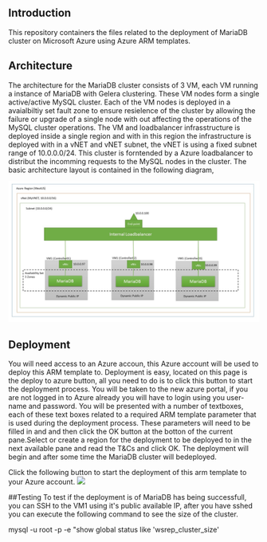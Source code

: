 ## Introduction
This repository containers the files related to the deployment of MariaDB cluster on Microsoft Azure using Azure ARM templates.

## Architecture
The architecture for the MariaDB cluster consists of 3 VM, each VM running a instance of MariaDB with Gelera clustering. These VM nodes form a single active/active MySQL cluster. Each of the VM nodes is deployed in a avaialbiltiy set fault zone to ensure resielence of the cluster by allowing the failure or upgrade of a single node with out affecting the operations of the MySQL cluster operations. The VM and loadbalancer infrasstructure is deployed inside a single region and with in this region the infrastructure is deployed with in a vNET and vNET subnet, the vNET is using a fixed subnet range of 10.0.0.0/24. 
This cluster is forntended by a Azure loadbalancer to distribut the incomming requests to the MySQL nodes in the cluster. The basic architecture layout is contained in the following diagram,

![](https://raw.githubusercontent.com/keithtobin/mariadbazure/master/images/diagram01.jpg)

## Deployment
You will need access to an Azure accoun, this Azure account will be used to deploy this ARM template to. Deployment is easy, located on this page is the deploy to azure button, all you need to do is to click this button to start the deployment process. You will be taken to the new azure portal, if you are not logged in to Azure already you will have to login using you user-name and password. You will be presented with a number of textboxes, each of these text boxes related to a required ARM template parameter that is used during the deployment process. These parameters will need to be filled in and and then click the OK button at the botton of the current pane.Select or create a region for the deployment to be deployed to in the next available pane and read the T&Cs and click OK. The deployment will begin and after some time the MariaDB cluster will bedeployed.

Click the following button to start the deployment of this arm template to your Azure account.
<a href="https://portal.azure.com/#create/Microsoft.Template/uri/https%3A%2F%2Fraw.githubusercontent.com%2Fkeithtobin%2Fmariadbazure%2Fmaster%2Fcreate.json" target="_blank">
    <img src="http://azuredeploy.net/deploybutton.png"/>
</a><a  target="_blank">

##Testing
To test if the deployment is of MariaDB has being successfull, you can SSH to the VM1 using it's public available IP, after you have sshed you can execute the following command to see the size of the cluster. 

mysql -u root -p  -e "show global status like 'wsrep_cluster_size'
